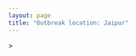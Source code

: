 ```yaml
---
layout: page
title: "Outbreak location: Jaipur"
---
```

<div id="mapid">
<script src="https://buda-magenta.github.io/hazard_map/load_map.js"></script>
><script>
var marker_outbreak = L.marker([26.915458, 75.818982],{"autoPan": true}).addTo(map); marker_outbreak.bindTooltip("Jaipur").openTooltip();

var circle_1 = L.circle([26.469100, 74.639000], {"pane": "markerPane", "color": "red", "fill": true, "fillOpacity": 0.2, "fillRule": "evenodd", "lineCap": "round", "lineJoin": "round", "opacity": 1.0, "radius": 45977, "stroke": true, "weight": 3}).addTo(map);
circle_1.bindTooltip("Ajmer<br>rank: 1<br>hazard index: 0.045978")
circle_1.bindPopup('<a href="https://buda-magenta.github.io/hazard_map/Ajmer">Ajmer</a>')

var circle_2 = L.circle([25.196826, 76.000893], {"pane": "markerPane", "color": "red", "fill": true, "fillOpacity": 0.2, "fillRule": "evenodd", "lineCap": "round", "lineJoin": "round", "opacity": 1.0, "radius": 40958, "stroke": true, "weight": 3}).addTo(map);
circle_2.bindTooltip("Kota<br>rank: 2<br>hazard index: 0.040959")
circle_2.bindPopup('<a href="https://buda-magenta.github.io/hazard_map/Kota">Kota</a>')

var circle_3 = L.circle([26.296772, 73.035143], {"pane": "markerPane", "color": "red", "fill": true, "fillOpacity": 0.2, "fillRule": "evenodd", "lineCap": "round", "lineJoin": "round", "opacity": 1.0, "radius": 30722, "stroke": true, "weight": 3}).addTo(map);
circle_3.bindTooltip("Jodhpur<br>rank: 3<br>hazard index: 0.030722")
circle_3.bindPopup('<a href="https://buda-magenta.github.io/hazard_map/Jodhpur">Jodhpur</a>')

var circle_4 = L.circle([28.651718, 77.221939], {"pane": "markerPane", "color": "red", "fill": true, "fillOpacity": 0.2, "fillRule": "evenodd", "lineCap": "round", "lineJoin": "round", "opacity": 1.0, "radius": 22199, "stroke": true, "weight": 3}).addTo(map);
circle_4.bindTooltip("Delhi<br>rank: 4<br>hazard index: 0.022199")
circle_4.bindPopup('<a href="https://buda-magenta.github.io/hazard_map/Delhi">Delhi</a>')

var circle_5 = L.circle([23.021624, 72.579707], {"pane": "markerPane", "color": "red", "fill": true, "fillOpacity": 0.2, "fillRule": "evenodd", "lineCap": "round", "lineJoin": "round", "opacity": 1.0, "radius": 16409, "stroke": true, "weight": 3}).addTo(map);
circle_5.bindTooltip("Ahmedabad<br>rank: 5<br>hazard index: 0.016409")
circle_5.bindPopup('<a href="https://buda-magenta.github.io/hazard_map/Ahmedabad">Ahmedabad</a>')

var circle_6 = L.circle([19.075990, 72.877393], {"pane": "markerPane", "color": "red", "fill": true, "fillOpacity": 0.2, "fillRule": "evenodd", "lineCap": "round", "lineJoin": "round", "opacity": 1.0, "radius": 15056, "stroke": true, "weight": 3}).addTo(map);
circle_6.bindTooltip("Mumbai<br>rank: 6<br>hazard index: 0.015056")
circle_6.bindPopup('<a href="https://buda-magenta.github.io/hazard_map/Mumbai">Mumbai</a>')

var circle_7 = L.circle([27.639077, 76.614452], {"pane": "markerPane", "color": "red", "fill": true, "fillOpacity": 0.2, "fillRule": "evenodd", "lineCap": "round", "lineJoin": "round", "opacity": 1.0, "radius": 14964, "stroke": true, "weight": 3}).addTo(map);
circle_7.bindTooltip("Alwar<br>rank: 7<br>hazard index: 0.014965")
circle_7.bindPopup('<a href="https://buda-magenta.github.io/hazard_map/Alwar">Alwar</a>')

var circle_8 = L.circle([28.015929, 73.317137], {"pane": "markerPane", "color": "red", "fill": true, "fillOpacity": 0.2, "fillRule": "evenodd", "lineCap": "round", "lineJoin": "round", "opacity": 1.0, "radius": 12539, "stroke": true, "weight": 3}).addTo(map);
circle_8.bindTooltip("Bikaner<br>rank: 8<br>hazard index: 0.012540")
circle_8.bindPopup('<a href="https://buda-magenta.github.io/hazard_map/Bikaner">Bikaner</a>')

var circle_9 = L.circle([25.488773, 74.699613], {"pane": "markerPane", "color": "red", "fill": true, "fillOpacity": 0.2, "fillRule": "evenodd", "lineCap": "round", "lineJoin": "round", "opacity": 1.0, "radius": 10980, "stroke": true, "weight": 3}).addTo(map);
circle_9.bindTooltip("Bhilwara<br>rank: 9<br>hazard index: 0.010980")
circle_9.bindPopup('<a href="https://buda-magenta.github.io/hazard_map/Bhilwara">Bhilwara</a>')

var circle_10 = L.circle([26.588559, 74.861097], {"pane": "markerPane", "color": "red", "fill": true, "fillOpacity": 0.2, "fillRule": "evenodd", "lineCap": "round", "lineJoin": "round", "opacity": 1.0, "radius": 10830, "stroke": true, "weight": 3}).addTo(map);
circle_10.bindTooltip("Kishangarh<br>rank: 10<br>hazard index: 0.010830")
circle_10.bindPopup('<a href="https://buda-magenta.github.io/hazard_map/Kishangarh">Kishangarh</a>')

var circle_11 = L.circle([27.662826, 75.027926], {"pane": "markerPane", "color": "red", "fill": true, "fillOpacity": 0.2, "fillRule": "evenodd", "lineCap": "round", "lineJoin": "round", "opacity": 1.0, "radius": 10706, "stroke": true, "weight": 3}).addTo(map);
circle_11.bindTooltip("Sikar<br>rank: 11<br>hazard index: 0.010707")
circle_11.bindPopup('<a href="https://buda-magenta.github.io/hazard_map/Sikar">Sikar</a>')

var circle_12 = L.circle([27.175255, 78.009816], {"pane": "markerPane", "color": "red", "fill": true, "fillOpacity": 0.2, "fillRule": "evenodd", "lineCap": "round", "lineJoin": "round", "opacity": 1.0, "radius": 8285, "stroke": true, "weight": 3}).addTo(map);
circle_12.bindTooltip("Agra<br>rank: 12<br>hazard index: 0.008285")
circle_12.bindPopup('<a href="https://buda-magenta.github.io/hazard_map/Agra">Agra</a>')

var circle_13 = L.circle([26.122147, 75.663754], {"pane": "markerPane", "color": "red", "fill": true, "fillOpacity": 0.2, "fillRule": "evenodd", "lineCap": "round", "lineJoin": "round", "opacity": 1.0, "radius": 6503, "stroke": true, "weight": 3}).addTo(map);
circle_13.bindTooltip("Tonk<br>rank: 13<br>hazard index: 0.006504")
circle_13.bindPopup('<a href="https://buda-magenta.github.io/hazard_map/Tonk">Tonk</a>')

var circle_14 = L.circle([17.388786, 78.461065], {"pane": "markerPane", "color": "red", "fill": true, "fillOpacity": 0.2, "fillRule": "evenodd", "lineCap": "round", "lineJoin": "round", "opacity": 1.0, "radius": 6495, "stroke": true, "weight": 3}).addTo(map);
circle_14.bindTooltip("Hyderabad<br>rank: 14<br>hazard index: 0.006495")
circle_14.bindPopup('<a href="https://buda-magenta.github.io/hazard_map/Hyderabad">Hyderabad</a>')

var circle_15 = L.circle([12.979120, 77.591300], {"pane": "markerPane", "color": "red", "fill": true, "fillOpacity": 0.2, "fillRule": "evenodd", "lineCap": "round", "lineJoin": "round", "opacity": 1.0, "radius": 6339, "stroke": true, "weight": 3}).addTo(map);
circle_15.bindTooltip("Bangalore<br>rank: 15<br>hazard index: 0.006340")
circle_15.bindPopup('<a href="https://buda-magenta.github.io/hazard_map/Bangalore">Bangalore</a>')

var circle_16 = L.circle([24.578721, 73.686257], {"pane": "markerPane", "color": "red", "fill": true, "fillOpacity": 0.2, "fillRule": "evenodd", "lineCap": "round", "lineJoin": "round", "opacity": 1.0, "radius": 5661, "stroke": true, "weight": 3}).addTo(map);
circle_16.bindTooltip("Udaipur<br>rank: 16<br>hazard index: 0.005661")
circle_16.bindPopup('<a href="https://buda-magenta.github.io/hazard_map/Udaipur">Udaipur</a>')

var circle_17 = L.circle([26.460914, 80.321759], {"pane": "markerPane", "color": "red", "fill": true, "fillOpacity": 0.2, "fillRule": "evenodd", "lineCap": "round", "lineJoin": "round", "opacity": 1.0, "radius": 5644, "stroke": true, "weight": 3}).addTo(map);
circle_17.bindTooltip("Kanpur<br>rank: 17<br>hazard index: 0.005645")
circle_17.bindPopup('<a href="https://buda-magenta.github.io/hazard_map/Kanpur">Kanpur</a>')

var circle_18 = L.circle([27.633333, 77.583333], {"pane": "markerPane", "color": "red", "fill": true, "fillOpacity": 0.2, "fillRule": "evenodd", "lineCap": "round", "lineJoin": "round", "opacity": 1.0, "radius": 5227, "stroke": true, "weight": 3}).addTo(map);
circle_18.bindTooltip("Mathura<br>rank: 18<br>hazard index: 0.005228")
circle_18.bindPopup('<a href="https://buda-magenta.github.io/hazard_map/Mathura">Mathura</a>')

var circle_19 = L.circle([22.541418, 88.357691], {"pane": "markerPane", "color": "red", "fill": true, "fillOpacity": 0.2, "fillRule": "evenodd", "lineCap": "round", "lineJoin": "round", "opacity": 1.0, "radius": 5187, "stroke": true, "weight": 3}).addTo(map);
circle_19.bindTooltip("Kolkata<br>rank: 19<br>hazard index: 0.005187")
circle_19.bindPopup('<a href="https://buda-magenta.github.io/hazard_map/Kolkata">Kolkata</a>')

var circle_20 = L.circle([23.258486, 77.401989], {"pane": "markerPane", "color": "red", "fill": true, "fillOpacity": 0.2, "fillRule": "evenodd", "lineCap": "round", "lineJoin": "round", "opacity": 1.0, "radius": 4677, "stroke": true, "weight": 3}).addTo(map);
circle_20.bindTooltip("Bhopal<br>rank: 20<br>hazard index: 0.004677")
circle_20.bindPopup('<a href="https://buda-magenta.github.io/hazard_map/Bhopal">Bhopal</a>')

var circle_21 = L.circle([28.206144, 74.691907], {"pane": "markerPane", "color": "red", "fill": true, "fillOpacity": 0.2, "fillRule": "evenodd", "lineCap": "round", "lineJoin": "round", "opacity": 1.0, "radius": 4676, "stroke": true, "weight": 3}).addTo(map);
circle_21.bindTooltip("Churu<br>rank: 21<br>hazard index: 0.004677")
circle_21.bindPopup('<a href="https://buda-magenta.github.io/hazard_map/Churu">Churu</a>')

var circle_22 = L.circle([27.060786, 74.176675], {"pane": "markerPane", "color": "red", "fill": true, "fillOpacity": 0.2, "fillRule": "evenodd", "lineCap": "round", "lineJoin": "round", "opacity": 1.0, "radius": 4252, "stroke": true, "weight": 3}).addTo(map);
circle_22.bindTooltip("Nagaur<br>rank: 22<br>hazard index: 0.004252")
circle_22.bindPopup('<a href="https://buda-magenta.github.io/hazard_map/Nagaur">Nagaur</a>')

var circle_23 = L.circle([26.229141, 76.304533], {"pane": "markerPane", "color": "red", "fill": true, "fillOpacity": 0.2, "fillRule": "evenodd", "lineCap": "round", "lineJoin": "round", "opacity": 1.0, "radius": 3904, "stroke": true, "weight": 3}).addTo(map);
circle_23.bindTooltip("Sawai Madhopur<br>rank: 23<br>hazard index: 0.003904")
circle_23.bindPopup('<a href="https://buda-magenta.github.io/hazard_map/Sawai_Madhopur">Sawai Madhopur</a>')

var circle_24 = L.circle([29.168807, 75.746110], {"pane": "markerPane", "color": "red", "fill": true, "fillOpacity": 0.2, "fillRule": "evenodd", "lineCap": "round", "lineJoin": "round", "opacity": 1.0, "radius": 3793, "stroke": true, "weight": 3}).addTo(map);
circle_24.bindTooltip("Hisar<br>rank: 24<br>hazard index: 0.003793")
circle_24.bindPopup('<a href="https://buda-magenta.github.io/hazard_map/Hisar">Hisar</a>')

var circle_25 = L.circle([26.099214, 74.312704], {"pane": "markerPane", "color": "red", "fill": true, "fillOpacity": 0.2, "fillRule": "evenodd", "lineCap": "round", "lineJoin": "round", "opacity": 1.0, "radius": 3644, "stroke": true, "weight": 3}).addTo(map);
circle_25.bindTooltip("Beawar<br>rank: 25<br>hazard index: 0.003644")
circle_25.bindPopup('<a href="https://buda-magenta.github.io/hazard_map/Beawar">Beawar</a>')

var circle_26 = L.circle([27.701115, 74.464936], {"pane": "markerPane", "color": "red", "fill": true, "fillOpacity": 0.2, "fillRule": "evenodd", "lineCap": "round", "lineJoin": "round", "opacity": 1.0, "radius": 3225, "stroke": true, "weight": 3}).addTo(map);
circle_26.bindTooltip("Sujangarh<br>rank: 26<br>hazard index: 0.003226")
circle_26.bindPopup('<a href="https://buda-magenta.github.io/hazard_map/Sujangarh">Sujangarh</a>')

var circle_27 = L.circle([30.733442, 76.779714], {"pane": "markerPane", "color": "red", "fill": true, "fillOpacity": 0.2, "fillRule": "evenodd", "lineCap": "round", "lineJoin": "round", "opacity": 1.0, "radius": 2778, "stroke": true, "weight": 3}).addTo(map);
circle_27.bindTooltip("Chandigarh<br>rank: 27<br>hazard index: 0.002779")
circle_27.bindPopup('<a href="https://buda-magenta.github.io/hazard_map/Chandigarh">Chandigarh</a>')

var circle_28 = L.circle([13.083694, 80.270186], {"pane": "markerPane", "color": "red", "fill": true, "fillOpacity": 0.2, "fillRule": "evenodd", "lineCap": "round", "lineJoin": "round", "opacity": 1.0, "radius": 2731, "stroke": true, "weight": 3}).addTo(map);
circle_28.bindTooltip("Chennai<br>rank: 28<br>hazard index: 0.002732")
circle_28.bindPopup('<a href="https://buda-magenta.github.io/hazard_map/Chennai">Chennai</a>')

var circle_29 = L.circle([26.838100, 80.934600], {"pane": "markerPane", "color": "red", "fill": true, "fillOpacity": 0.2, "fillRule": "evenodd", "lineCap": "round", "lineJoin": "round", "opacity": 1.0, "radius": 2694, "stroke": true, "weight": 3}).addTo(map);
circle_29.bindTooltip("Lucknow<br>rank: 29<br>hazard index: 0.002694")
circle_29.bindPopup('<a href="https://buda-magenta.github.io/hazard_map/Lucknow">Lucknow</a>')

var circle_30 = L.circle([25.500000, 75.833333], {"pane": "markerPane", "color": "red", "fill": true, "fillOpacity": 0.2, "fillRule": "evenodd", "lineCap": "round", "lineJoin": "round", "opacity": 1.0, "radius": 2662, "stroke": true, "weight": 3}).addTo(map);
circle_30.bindTooltip("Bundi<br>rank: 30<br>hazard index: 0.002663")
circle_30.bindPopup('<a href="https://buda-magenta.github.io/hazard_map/Bundi">Bundi</a>')

var circle_31 = L.circle([27.265212, 77.369126], {"pane": "markerPane", "color": "red", "fill": true, "fillOpacity": 0.2, "fillRule": "evenodd", "lineCap": "round", "lineJoin": "round", "opacity": 1.0, "radius": 2507, "stroke": true, "weight": 3}).addTo(map);
circle_31.bindTooltip("Bharatpur<br>rank: 31<br>hazard index: 0.002507")
circle_31.bindPopup('<a href="https://buda-magenta.github.io/hazard_map/Bharatpur">Bharatpur</a>')

var circle_32 = L.circle([21.170200, 72.831100], {"pane": "markerPane", "color": "red", "fill": true, "fillOpacity": 0.2, "fillRule": "evenodd", "lineCap": "round", "lineJoin": "round", "opacity": 1.0, "radius": 2357, "stroke": true, "weight": 3}).addTo(map);
circle_32.bindTooltip("Surat<br>rank: 32<br>hazard index: 0.002357")
circle_32.bindPopup('<a href="https://buda-magenta.github.io/hazard_map/Surat">Surat</a>')

var circle_33 = L.circle([18.521428, 73.854454], {"pane": "markerPane", "color": "red", "fill": true, "fillOpacity": 0.2, "fillRule": "evenodd", "lineCap": "round", "lineJoin": "round", "opacity": 1.0, "radius": 2305, "stroke": true, "weight": 3}).addTo(map);
circle_33.bindTooltip("Pune<br>rank: 33<br>hazard index: 0.002305")
circle_33.bindPopup('<a href="https://buda-magenta.github.io/hazard_map/Pune">Pune</a>')

var circle_34 = L.circle([28.195647, 76.616518], {"pane": "markerPane", "color": "red", "fill": true, "fillOpacity": 0.2, "fillRule": "evenodd", "lineCap": "round", "lineJoin": "round", "opacity": 1.0, "radius": 2141, "stroke": true, "weight": 3}).addTo(map);
circle_34.bindTooltip("Rewari<br>rank: 34<br>hazard index: 0.002142")
circle_34.bindPopup('<a href="https://buda-magenta.github.io/hazard_map/Rewari">Rewari</a>')

var circle_35 = L.circle([26.732501, 77.036312], {"pane": "markerPane", "color": "red", "fill": true, "fillOpacity": 0.2, "fillRule": "evenodd", "lineCap": "round", "lineJoin": "round", "opacity": 1.0, "radius": 1990, "stroke": true, "weight": 3}).addTo(map);
circle_35.bindTooltip("Hindaun<br>rank: 35<br>hazard index: 0.001991")
circle_35.bindPopup('<a href="https://buda-magenta.github.io/hazard_map/Hindaun">Hindaun</a>')

var circle_36 = L.circle([29.367200, 74.298364], {"pane": "markerPane", "color": "red", "fill": true, "fillOpacity": 0.2, "fillRule": "evenodd", "lineCap": "round", "lineJoin": "round", "opacity": 1.0, "radius": 1912, "stroke": true, "weight": 3}).addTo(map);
circle_36.bindTooltip("Hanumangarh<br>rank: 36<br>hazard index: 0.001912")
circle_36.bindPopup('<a href="https://buda-magenta.github.io/hazard_map/Hanumangarh">Hanumangarh</a>')

var circle_37 = L.circle([26.166667, 77.500000], {"pane": "markerPane", "color": "red", "fill": true, "fillOpacity": 0.2, "fillRule": "evenodd", "lineCap": "round", "lineJoin": "round", "opacity": 1.0, "radius": 1848, "stroke": true, "weight": 3}).addTo(map);
circle_37.bindTooltip("Morena<br>rank: 37<br>hazard index: 0.001849")
circle_37.bindPopup('<a href="https://buda-magenta.github.io/hazard_map/Morena">Morena</a>')

var circle_38 = L.circle([22.720362, 75.868200], {"pane": "markerPane", "color": "red", "fill": true, "fillOpacity": 0.2, "fillRule": "evenodd", "lineCap": "round", "lineJoin": "round", "opacity": 1.0, "radius": 1694, "stroke": true, "weight": 3}).addTo(map);
circle_38.bindTooltip("Indore<br>rank: 38<br>hazard index: 0.001695")
circle_38.bindPopup('<a href="https://buda-magenta.github.io/hazard_map/Indore">Indore</a>')

var circle_39 = L.circle([25.438130, 81.833800], {"pane": "markerPane", "color": "red", "fill": true, "fillOpacity": 0.2, "fillRule": "evenodd", "lineCap": "round", "lineJoin": "round", "opacity": 1.0, "radius": 1594, "stroke": true, "weight": 3}).addTo(map);
circle_39.bindTooltip("Allahabad<br>rank: 39<br>hazard index: 0.001595")
circle_39.bindPopup('<a href="https://buda-magenta.github.io/hazard_map/Allahabad">Allahabad</a>')

var circle_40 = L.circle([26.180598, 91.753943], {"pane": "markerPane", "color": "red", "fill": true, "fillOpacity": 0.2, "fillRule": "evenodd", "lineCap": "round", "lineJoin": "round", "opacity": 1.0, "radius": 1363, "stroke": true, "weight": 3}).addTo(map);
circle_40.bindTooltip("Guwahati<br>rank: 40<br>hazard index: 0.001364")
circle_40.bindPopup('<a href="https://buda-magenta.github.io/hazard_map/Guwahati">Guwahati</a>')

var circle_41 = L.circle([28.079690, 75.541768], {"pane": "markerPane", "color": "red", "fill": true, "fillOpacity": 0.2, "fillRule": "evenodd", "lineCap": "round", "lineJoin": "round", "opacity": 1.0, "radius": 1320, "stroke": true, "weight": 3}).addTo(map);
circle_41.bindTooltip("Jhunjhunun<br>rank: 41<br>hazard index: 0.001320")
circle_41.bindPopup('<a href="https://buda-magenta.github.io/hazard_map/Jhunjhunun">Jhunjhunun</a>')

var circle_42 = L.circle([23.174597, 75.785142], {"pane": "markerPane", "color": "red", "fill": true, "fillOpacity": 0.2, "fillRule": "evenodd", "lineCap": "round", "lineJoin": "round", "opacity": 1.0, "radius": 1274, "stroke": true, "weight": 3}).addTo(map);
circle_42.bindTooltip("Ujjain<br>rank: 42<br>hazard index: 0.001275")
circle_42.bindPopup('<a href="https://buda-magenta.github.io/hazard_map/Ujjain">Ujjain</a>')

var circle_43 = L.circle([23.160894, 79.949770], {"pane": "markerPane", "color": "red", "fill": true, "fillOpacity": 0.2, "fillRule": "evenodd", "lineCap": "round", "lineJoin": "round", "opacity": 1.0, "radius": 1230, "stroke": true, "weight": 3}).addTo(map);
circle_43.bindTooltip("Jabalpur<br>rank: 43<br>hazard index: 0.001231")
circle_43.bindPopup('<a href="https://buda-magenta.github.io/hazard_map/Jabalpur">Jabalpur</a>')

var circle_44 = L.circle([28.793170, 76.139128], {"pane": "markerPane", "color": "red", "fill": true, "fillOpacity": 0.2, "fillRule": "evenodd", "lineCap": "round", "lineJoin": "round", "opacity": 1.0, "radius": 1225, "stroke": true, "weight": 3}).addTo(map);
circle_44.bindTooltip("Bhiwani<br>rank: 44<br>hazard index: 0.001226")
circle_44.bindPopup('<a href="https://buda-magenta.github.io/hazard_map/Bhiwani">Bhiwani</a>')

var circle_45 = L.circle([26.653396, 77.624206], {"pane": "markerPane", "color": "red", "fill": true, "fillOpacity": 0.2, "fillRule": "evenodd", "lineCap": "round", "lineJoin": "round", "opacity": 1.0, "radius": 1218, "stroke": true, "weight": 3}).addTo(map);
circle_45.bindTooltip("Dhaulpur<br>rank: 45<br>hazard index: 0.001218")
circle_45.bindPopup('<a href="https://buda-magenta.github.io/hazard_map/Dhaulpur">Dhaulpur</a>')

var circle_46 = L.circle([24.917151, 76.696403], {"pane": "markerPane", "color": "red", "fill": true, "fillOpacity": 0.2, "fillRule": "evenodd", "lineCap": "round", "lineJoin": "round", "opacity": 1.0, "radius": 1183, "stroke": true, "weight": 3}).addTo(map);
circle_46.bindTooltip("Baran<br>rank: 46<br>hazard index: 0.001184")
circle_46.bindPopup('<a href="https://buda-magenta.github.io/hazard_map/Baran">Baran</a>')

var circle_47 = L.circle([28.428262, 77.002700], {"pane": "markerPane", "color": "red", "fill": true, "fillOpacity": 0.2, "fillRule": "evenodd", "lineCap": "round", "lineJoin": "round", "opacity": 1.0, "radius": 972, "stroke": true, "weight": 3}).addTo(map);
circle_47.bindTooltip("Gurgaon<br>rank: 47<br>hazard index: 0.000972")
circle_47.bindPopup('<a href="https://buda-magenta.github.io/hazard_map/Gurgaon">Gurgaon</a>')

var circle_48 = L.circle([28.901090, 76.580194], {"pane": "markerPane", "color": "red", "fill": true, "fillOpacity": 0.2, "fillRule": "evenodd", "lineCap": "round", "lineJoin": "round", "opacity": 1.0, "radius": 962, "stroke": true, "weight": 3}).addTo(map);
circle_48.bindTooltip("Rohtak<br>rank: 48<br>hazard index: 0.000962")
circle_48.bindPopup('<a href="https://buda-magenta.github.io/hazard_map/Rohtak">Rohtak</a>')

var circle_49 = L.circle([24.935635, 82.647701], {"pane": "markerPane", "color": "red", "fill": true, "fillOpacity": 0.2, "fillRule": "evenodd", "lineCap": "round", "lineJoin": "round", "opacity": 1.0, "radius": 959, "stroke": true, "weight": 3}).addTo(map);
circle_49.bindTooltip("Mirzapur<br>rank: 49<br>hazard index: 0.000960")
circle_49.bindPopup('<a href="https://buda-magenta.github.io/hazard_map/Mirzapur">Mirzapur</a>')

var circle_50 = L.circle([24.500000, 74.500000], {"pane": "markerPane", "color": "red", "fill": true, "fillOpacity": 0.2, "fillRule": "evenodd", "lineCap": "round", "lineJoin": "round", "opacity": 1.0, "radius": 956, "stroke": true, "weight": 3}).addTo(map);
circle_50.bindTooltip("Chittaurgarh<br>rank: 50<br>hazard index: 0.000957")
circle_50.bindPopup('<a href="https://buda-magenta.github.io/hazard_map/Chittaurgarh">Chittaurgarh</a>')

var circle_51 = L.circle([21.149813, 79.082056], {"pane": "markerPane", "color": "red", "fill": true, "fillOpacity": 0.2, "fillRule": "evenodd", "lineCap": "round", "lineJoin": "round", "opacity": 1.0, "radius": 954, "stroke": true, "weight": 3}).addTo(map);
circle_51.bindTooltip("Nagpur<br>rank: 51<br>hazard index: 0.000954")
circle_51.bindPopup('<a href="https://buda-magenta.github.io/hazard_map/Nagpur">Nagpur</a>')

var circle_52 = L.circle([22.297314, 73.194257], {"pane": "markerPane", "color": "red", "fill": true, "fillOpacity": 0.2, "fillRule": "evenodd", "lineCap": "round", "lineJoin": "round", "opacity": 1.0, "radius": 882, "stroke": true, "weight": 3}).addTo(map);
circle_52.bindTooltip("Vadodara<br>rank: 52<br>hazard index: 0.000882")
circle_52.bindPopup('<a href="https://buda-magenta.github.io/hazard_map/Vadodara">Vadodara</a>')

var circle_53 = L.circle([25.335649, 83.007629], {"pane": "markerPane", "color": "red", "fill": true, "fillOpacity": 0.2, "fillRule": "evenodd", "lineCap": "round", "lineJoin": "round", "opacity": 1.0, "radius": 868, "stroke": true, "weight": 3}).addTo(map);
circle_53.bindTooltip("Varanasi<br>rank: 53<br>hazard index: 0.000868")
circle_53.bindPopup('<a href="https://buda-magenta.github.io/hazard_map/Varanasi">Varanasi</a>')

var circle_54 = L.circle([25.531031, 78.652689], {"pane": "markerPane", "color": "red", "fill": true, "fillOpacity": 0.2, "fillRule": "evenodd", "lineCap": "round", "lineJoin": "round", "opacity": 1.0, "radius": 856, "stroke": true, "weight": 3}).addTo(map);
circle_54.bindTooltip("Jhansi<br>rank: 54<br>hazard index: 0.000857")
circle_54.bindPopup('<a href="https://buda-magenta.github.io/hazard_map/Jhansi">Jhansi</a>')

var circle_55 = L.circle([19.194329, 72.970178], {"pane": "markerPane", "color": "red", "fill": true, "fillOpacity": 0.2, "fillRule": "evenodd", "lineCap": "round", "lineJoin": "round", "opacity": 1.0, "radius": 841, "stroke": true, "weight": 3}).addTo(map);
circle_55.bindTooltip("Thane<br>rank: 55<br>hazard index: 0.000842")
circle_55.bindPopup('<a href="https://buda-magenta.github.io/hazard_map/Thane">Thane</a>')

var circle_56 = L.circle([22.305199, 70.802833], {"pane": "markerPane", "color": "red", "fill": true, "fillOpacity": 0.2, "fillRule": "evenodd", "lineCap": "round", "lineJoin": "round", "opacity": 1.0, "radius": 799, "stroke": true, "weight": 3}).addTo(map);
circle_56.bindTooltip("Rajkot<br>rank: 56<br>hazard index: 0.000800")
circle_56.bindPopup('<a href="https://buda-magenta.github.io/hazard_map/Rajkot">Rajkot</a>')

var circle_57 = L.circle([19.794750, 75.077922], {"pane": "markerPane", "color": "red", "fill": true, "fillOpacity": 0.2, "fillRule": "evenodd", "lineCap": "round", "lineJoin": "round", "opacity": 1.0, "radius": 773, "stroke": true, "weight": 3}).addTo(map);
circle_57.bindTooltip("Gangapur<br>rank: 57<br>hazard index: 0.000773")
circle_57.bindPopup('<a href="https://buda-magenta.github.io/hazard_map/Gangapur">Gangapur</a>')

var circle_58 = L.circle([24.170979, 72.436638], {"pane": "markerPane", "color": "red", "fill": true, "fillOpacity": 0.2, "fillRule": "evenodd", "lineCap": "round", "lineJoin": "round", "opacity": 1.0, "radius": 543, "stroke": true, "weight": 3}).addTo(map);
circle_58.bindTooltip("Palanpur<br>rank: 58<br>hazard index: 0.000544")
circle_58.bindPopup('<a href="https://buda-magenta.github.io/hazard_map/Palanpur">Palanpur</a>')

var circle_59 = L.circle([23.666667, 72.500000], {"pane": "markerPane", "color": "red", "fill": true, "fillOpacity": 0.2, "fillRule": "evenodd", "lineCap": "round", "lineJoin": "round", "opacity": 1.0, "radius": 521, "stroke": true, "weight": 3}).addTo(map);
circle_59.bindTooltip("Mahesana<br>rank: 59<br>hazard index: 0.000522")
circle_59.bindPopup('<a href="https://buda-magenta.github.io/hazard_map/Mahesana">Mahesana</a>')

var circle_60 = L.circle([23.480592, 74.917790], {"pane": "markerPane", "color": "red", "fill": true, "fillOpacity": 0.2, "fillRule": "evenodd", "lineCap": "round", "lineJoin": "round", "opacity": 1.0, "radius": 519, "stroke": true, "weight": 3}).addTo(map);
circle_60.bindTooltip("Ratlam<br>rank: 60<br>hazard index: 0.000520")
circle_60.bindPopup('<a href="https://buda-magenta.github.io/hazard_map/Ratlam">Ratlam</a>')

var circle_61 = L.circle([26.203725, 78.157363], {"pane": "markerPane", "color": "red", "fill": true, "fillOpacity": 0.2, "fillRule": "evenodd", "lineCap": "round", "lineJoin": "round", "opacity": 1.0, "radius": 519, "stroke": true, "weight": 3}).addTo(map);
circle_61.bindTooltip("Gwalior<br>rank: 61<br>hazard index: 0.000520")
circle_61.bindPopup('<a href="https://buda-magenta.github.io/hazard_map/Gwalior">Gwalior</a>')

var circle_62 = L.circle([23.809612, 78.759114], {"pane": "markerPane", "color": "red", "fill": true, "fillOpacity": 0.2, "fillRule": "evenodd", "lineCap": "round", "lineJoin": "round", "opacity": 1.0, "radius": 462, "stroke": true, "weight": 3}).addTo(map);
circle_62.bindTooltip("Sagar<br>rank: 62<br>hazard index: 0.000462")
circle_62.bindPopup('<a href="https://buda-magenta.github.io/hazard_map/Sagar">Sagar</a>')

var circle_63 = L.circle([24.500000, 77.500000], {"pane": "markerPane", "color": "red", "fill": true, "fillOpacity": 0.2, "fillRule": "evenodd", "lineCap": "round", "lineJoin": "round", "opacity": 1.0, "radius": 451, "stroke": true, "weight": 3}).addTo(map);
circle_63.bindTooltip("Guna<br>rank: 63<br>hazard index: 0.000452")
circle_63.bindPopup('<a href="https://buda-magenta.github.io/hazard_map/Guna">Guna</a>')

var circle_64 = L.circle([30.909016, 75.851601], {"pane": "markerPane", "color": "red", "fill": true, "fillOpacity": 0.2, "fillRule": "evenodd", "lineCap": "round", "lineJoin": "round", "opacity": 1.0, "radius": 431, "stroke": true, "weight": 3}).addTo(map);
circle_64.bindTooltip("Ludhiana<br>rank: 64<br>hazard index: 0.000432")
circle_64.bindPopup('<a href="https://buda-magenta.github.io/hazard_map/Ludhiana">Ludhiana</a>')

var circle_65 = L.circle([24.462465, 74.850114], {"pane": "markerPane", "color": "red", "fill": true, "fillOpacity": 0.2, "fillRule": "evenodd", "lineCap": "round", "lineJoin": "round", "opacity": 1.0, "radius": 424, "stroke": true, "weight": 3}).addTo(map);
circle_65.bindTooltip("Nimach<br>rank: 65<br>hazard index: 0.000425")
circle_65.bindPopup('<a href="https://buda-magenta.github.io/hazard_map/Nimach">Nimach</a>')

var circle_66 = L.circle([25.604091, 73.415609], {"pane": "markerPane", "color": "red", "fill": true, "fillOpacity": 0.2, "fillRule": "evenodd", "lineCap": "round", "lineJoin": "round", "opacity": 1.0, "radius": 396, "stroke": true, "weight": 3}).addTo(map);
circle_66.bindTooltip("Pali<br>rank: 66<br>hazard index: 0.000396")
circle_66.bindPopup('<a href="https://buda-magenta.github.io/hazard_map/Pali">Pali</a>')

var circle_67 = L.circle([24.265131, 75.387182], {"pane": "markerPane", "color": "red", "fill": true, "fillOpacity": 0.2, "fillRule": "evenodd", "lineCap": "round", "lineJoin": "round", "opacity": 1.0, "radius": 394, "stroke": true, "weight": 3}).addTo(map);
circle_67.bindTooltip("Mandsaur<br>rank: 67<br>hazard index: 0.000394")
circle_67.bindPopup('<a href="https://buda-magenta.github.io/hazard_map/Mandsaur">Mandsaur</a>')

var circle_68 = L.circle([29.301826, 76.338471], {"pane": "markerPane", "color": "red", "fill": true, "fillOpacity": 0.2, "fillRule": "evenodd", "lineCap": "round", "lineJoin": "round", "opacity": 1.0, "radius": 377, "stroke": true, "weight": 3}).addTo(map);
circle_68.bindTooltip("Jind<br>rank: 68<br>hazard index: 0.000378")
circle_68.bindPopup('<a href="https://buda-magenta.github.io/hazard_map/Jind">Jind</a>')

var circle_69 = L.circle([32.718561, 74.858092], {"pane": "markerPane", "color": "red", "fill": true, "fillOpacity": 0.2, "fillRule": "evenodd", "lineCap": "round", "lineJoin": "round", "opacity": 1.0, "radius": 376, "stroke": true, "weight": 3}).addTo(map);
circle_69.bindTooltip("Jammu<br>rank: 69<br>hazard index: 0.000377")
circle_69.bindPopup('<a href="https://buda-magenta.github.io/hazard_map/Jammu">Jammu</a>')

var circle_70 = L.circle([23.833962, 80.392456], {"pane": "markerPane", "color": "red", "fill": true, "fillOpacity": 0.2, "fillRule": "evenodd", "lineCap": "round", "lineJoin": "round", "opacity": 1.0, "radius": 375, "stroke": true, "weight": 3}).addTo(map);
circle_70.bindTooltip("Murwara<br>rank: 70<br>hazard index: 0.000375")
circle_70.bindPopup('<a href="https://buda-magenta.github.io/hazard_map/Murwara">Murwara</a>')

var circle_71 = L.circle([23.071874, 70.131715], {"pane": "markerPane", "color": "red", "fill": true, "fillOpacity": 0.2, "fillRule": "evenodd", "lineCap": "round", "lineJoin": "round", "opacity": 1.0, "radius": 371, "stroke": true, "weight": 3}).addTo(map);
circle_71.bindTooltip("Gandhidham<br>rank: 71<br>hazard index: 0.000372")
circle_71.bindPopup('<a href="https://buda-magenta.github.io/hazard_map/Gandhidham">Gandhidham</a>')

var circle_72 = L.circle([21.237947, 81.633683], {"pane": "markerPane", "color": "red", "fill": true, "fillOpacity": 0.2, "fillRule": "evenodd", "lineCap": "round", "lineJoin": "round", "opacity": 1.0, "radius": 370, "stroke": true, "weight": 3}).addTo(map);
circle_72.bindTooltip("Raipur<br>rank: 72<br>hazard index: 0.000371")
circle_72.bindPopup('<a href="https://buda-magenta.github.io/hazard_map/Raipur">Raipur</a>')

var circle_73 = L.circle([31.634308, 74.873679], {"pane": "markerPane", "color": "red", "fill": true, "fillOpacity": 0.2, "fillRule": "evenodd", "lineCap": "round", "lineJoin": "round", "opacity": 1.0, "radius": 351, "stroke": true, "weight": 3}).addTo(map);
circle_73.bindTooltip("Amritsar<br>rank: 73<br>hazard index: 0.000352")
circle_73.bindPopup('<a href="https://buda-magenta.github.io/hazard_map/Amritsar">Amritsar</a>')

var circle_74 = L.circle([30.883006, 75.869732], {"pane": "markerPane", "color": "red", "fill": true, "fillOpacity": 0.2, "fillRule": "evenodd", "lineCap": "round", "lineJoin": "round", "opacity": 1.0, "radius": 332, "stroke": true, "weight": 3}).addTo(map);
circle_74.bindTooltip("S.A.S. Nagar<br>rank: 74<br>hazard index: 0.000332")
circle_74.bindPopup('<a href="https://buda-magenta.github.io/hazard_map/S.A.S._Nagar">S.A.S. Nagar</a>')

var circle_75 = L.circle([29.822821, 76.378310], {"pane": "markerPane", "color": "red", "fill": true, "fillOpacity": 0.2, "fillRule": "evenodd", "lineCap": "round", "lineJoin": "round", "opacity": 1.0, "radius": 328, "stroke": true, "weight": 3}).addTo(map);
circle_75.bindTooltip("Kaithal<br>rank: 75<br>hazard index: 0.000329")
circle_75.bindPopup('<a href="https://buda-magenta.github.io/hazard_map/Kaithal">Kaithal</a>')

var circle_76 = L.circle([12.305183, 76.655361], {"pane": "markerPane", "color": "red", "fill": true, "fillOpacity": 0.2, "fillRule": "evenodd", "lineCap": "round", "lineJoin": "round", "opacity": 1.0, "radius": 298, "stroke": true, "weight": 3}).addTo(map);
circle_76.bindTooltip("Mysore<br>rank: 76<br>hazard index: 0.000298")
circle_76.bindPopup('<a href="https://buda-magenta.github.io/hazard_map/Mysore">Mysore</a>')

var circle_77 = L.circle([28.457876, 79.405571], {"pane": "markerPane", "color": "red", "fill": true, "fillOpacity": 0.2, "fillRule": "evenodd", "lineCap": "round", "lineJoin": "round", "opacity": 1.0, "radius": 296, "stroke": true, "weight": 3}).addTo(map);
circle_77.bindTooltip("Bareilly<br>rank: 77<br>hazard index: 0.000297")
circle_77.bindPopup('<a href="https://buda-magenta.github.io/hazard_map/Bareilly">Bareilly</a>')

var circle_78 = L.circle([31.292011, 75.568058], {"pane": "markerPane", "color": "red", "fill": true, "fillOpacity": 0.2, "fillRule": "evenodd", "lineCap": "round", "lineJoin": "round", "opacity": 1.0, "radius": 293, "stroke": true, "weight": 3}).addTo(map);
circle_78.bindTooltip("Jalandhar<br>rank: 78<br>hazard index: 0.000293")
circle_78.bindPopup('<a href="https://buda-magenta.github.io/hazard_map/Jalandhar">Jalandhar</a>')

var circle_79 = L.circle([25.954628, 83.647350], {"pane": "markerPane", "color": "red", "fill": true, "fillOpacity": 0.2, "fillRule": "evenodd", "lineCap": "round", "lineJoin": "round", "opacity": 1.0, "radius": 291, "stroke": true, "weight": 3}).addTo(map);
circle_79.bindTooltip("Maunath Bhanjan<br>rank: 79<br>hazard index: 0.000291")
circle_79.bindPopup('<a href="https://buda-magenta.github.io/hazard_map/Maunath_Bhanjan">Maunath Bhanjan</a>')

var circle_80 = L.circle([28.402979, 77.310384], {"pane": "markerPane", "color": "red", "fill": true, "fillOpacity": 0.2, "fillRule": "evenodd", "lineCap": "round", "lineJoin": "round", "opacity": 1.0, "radius": 288, "stroke": true, "weight": 3}).addTo(map);
circle_80.bindTooltip("Faridabad<br>rank: 80<br>hazard index: 0.000288")
circle_80.bindPopup('<a href="https://buda-magenta.github.io/hazard_map/Faridabad">Faridabad</a>')

var circle_81 = L.circle([30.384367, 76.770421], {"pane": "markerPane", "color": "red", "fill": true, "fillOpacity": 0.2, "fillRule": "evenodd", "lineCap": "round", "lineJoin": "round", "opacity": 1.0, "radius": 272, "stroke": true, "weight": 3}).addTo(map);
circle_81.bindTooltip("Ambala<br>rank: 81<br>hazard index: 0.000272")
circle_81.bindPopup('<a href="https://buda-magenta.github.io/hazard_map/Ambala">Ambala</a>')

var circle_82 = L.circle([30.179115, 75.047102], {"pane": "markerPane", "color": "red", "fill": true, "fillOpacity": 0.2, "fillRule": "evenodd", "lineCap": "round", "lineJoin": "round", "opacity": 1.0, "radius": 270, "stroke": true, "weight": 3}).addTo(map);
circle_82.bindTooltip("Bathinda<br>rank: 82<br>hazard index: 0.000270")
circle_82.bindPopup('<a href="https://buda-magenta.github.io/hazard_map/Bathinda">Bathinda</a>')

var circle_83 = L.circle([23.587548, 75.675679], {"pane": "markerPane", "color": "red", "fill": true, "fillOpacity": 0.2, "fillRule": "evenodd", "lineCap": "round", "lineJoin": "round", "opacity": 1.0, "radius": 267, "stroke": true, "weight": 3}).addTo(map);
circle_83.bindTooltip("Nagda<br>rank: 83<br>hazard index: 0.000267")
circle_83.bindPopup('<a href="https://buda-magenta.github.io/hazard_map/Nagda">Nagda</a>')

var circle_84 = L.circle([25.843539, 80.918004], {"pane": "markerPane", "color": "red", "fill": true, "fillOpacity": 0.2, "fillRule": "evenodd", "lineCap": "round", "lineJoin": "round", "opacity": 1.0, "radius": 249, "stroke": true, "weight": 3}).addTo(map);
circle_84.bindTooltip("Fatehpur<br>rank: 84<br>hazard index: 0.000250")
circle_84.bindPopup('<a href="https://buda-magenta.github.io/hazard_map/Fatehpur">Fatehpur</a>')

var circle_85 = L.circle([22.473242, 70.055210], {"pane": "markerPane", "color": "red", "fill": true, "fillOpacity": 0.2, "fillRule": "evenodd", "lineCap": "round", "lineJoin": "round", "opacity": 1.0, "radius": 245, "stroke": true, "weight": 3}).addTo(map);
circle_85.bindTooltip("Jamnagar<br>rank: 85<br>hazard index: 0.000246")
circle_85.bindPopup('<a href="https://buda-magenta.github.io/hazard_map/Jamnagar">Jamnagar</a>')

var circle_86 = L.circle([23.247245, 69.668339], {"pane": "markerPane", "color": "red", "fill": true, "fillOpacity": 0.2, "fillRule": "evenodd", "lineCap": "round", "lineJoin": "round", "opacity": 1.0, "radius": 219, "stroke": true, "weight": 3}).addTo(map);
circle_86.bindTooltip("Bhuj<br>rank: 86<br>hazard index: 0.000220")
circle_86.bindPopup('<a href="https://buda-magenta.github.io/hazard_map/Bhuj">Bhuj</a>')

var circle_87 = L.circle([23.750000, 79.583333], {"pane": "markerPane", "color": "red", "fill": true, "fillOpacity": 0.2, "fillRule": "evenodd", "lineCap": "round", "lineJoin": "round", "opacity": 1.0, "radius": 211, "stroke": true, "weight": 3}).addTo(map);
circle_87.bindTooltip("Damoh<br>rank: 87<br>hazard index: 0.000211")
circle_87.bindPopup('<a href="https://buda-magenta.github.io/hazard_map/Damoh">Damoh</a>')

var circle_88 = L.circle([18.627929, 73.800983], {"pane": "markerPane", "color": "red", "fill": true, "fillOpacity": 0.2, "fillRule": "evenodd", "lineCap": "round", "lineJoin": "round", "opacity": 1.0, "radius": 211, "stroke": true, "weight": 3}).addTo(map);
circle_88.bindTooltip("Pimpri Chinchwad<br>rank: 88<br>hazard index: 0.000211")
circle_88.bindPopup('<a href="https://buda-magenta.github.io/hazard_map/Pimpri_Chinchwad">Pimpri Chinchwad</a>')

var circle_89 = L.circle([22.383333, 82.133333], {"pane": "markerPane", "color": "red", "fill": true, "fillOpacity": 0.2, "fillRule": "evenodd", "lineCap": "round", "lineJoin": "round", "opacity": 1.0, "radius": 210, "stroke": true, "weight": 3}).addTo(map);
circle_89.bindTooltip("Bilaspur<br>rank: 89<br>hazard index: 0.000210")
circle_89.bindPopup('<a href="https://buda-magenta.github.io/hazard_map/Bilaspur">Bilaspur</a>')

var circle_90 = L.circle([24.268349, 72.204387], {"pane": "markerPane", "color": "red", "fill": true, "fillOpacity": 0.2, "fillRule": "evenodd", "lineCap": "round", "lineJoin": "round", "opacity": 1.0, "radius": 208, "stroke": true, "weight": 3}).addTo(map);
circle_90.bindTooltip("Deesa<br>rank: 90<br>hazard index: 0.000209")
circle_90.bindPopup('<a href="https://buda-magenta.github.io/hazard_map/Deesa">Deesa</a>')

var circle_91 = L.circle([20.011247, 73.790236], {"pane": "markerPane", "color": "red", "fill": true, "fillOpacity": 0.2, "fillRule": "evenodd", "lineCap": "round", "lineJoin": "round", "opacity": 1.0, "radius": 207, "stroke": true, "weight": 3}).addTo(map);
circle_91.bindTooltip("Nashik<br>rank: 91<br>hazard index: 0.000207")
circle_91.bindPopup('<a href="https://buda-magenta.github.io/hazard_map/Nashik">Nashik</a>')

var circle_92 = L.circle([28.863842, 78.805778], {"pane": "markerPane", "color": "red", "fill": true, "fillOpacity": 0.2, "fillRule": "evenodd", "lineCap": "round", "lineJoin": "round", "opacity": 1.0, "radius": 200, "stroke": true, "weight": 3}).addTo(map);
circle_92.bindTooltip("Moradabad<br>rank: 92<br>hazard index: 0.000200")
circle_92.bindPopup('<a href="https://buda-magenta.github.io/hazard_map/Moradabad">Moradabad</a>')

var circle_93 = L.circle([29.000653, 77.768229], {"pane": "markerPane", "color": "red", "fill": true, "fillOpacity": 0.2, "fillRule": "evenodd", "lineCap": "round", "lineJoin": "round", "opacity": 1.0, "radius": 193, "stroke": true, "weight": 3}).addTo(map);
circle_93.bindTooltip("Meerut<br>rank: 93<br>hazard index: 0.000193")
circle_93.bindPopup('<a href="https://buda-magenta.github.io/hazard_map/Meerut">Meerut</a>')

var circle_94 = L.circle([23.115688, 77.066239], {"pane": "markerPane", "color": "red", "fill": true, "fillOpacity": 0.2, "fillRule": "evenodd", "lineCap": "round", "lineJoin": "round", "opacity": 1.0, "radius": 185, "stroke": true, "weight": 3}).addTo(map);
circle_94.bindTooltip("Sehore<br>rank: 94<br>hazard index: 0.000185")
circle_94.bindPopup('<a href="https://buda-magenta.github.io/hazard_map/Sehore">Sehore</a>')

var circle_95 = L.circle([19.439885, 72.880383], {"pane": "markerPane", "color": "red", "fill": true, "fillOpacity": 0.2, "fillRule": "evenodd", "lineCap": "round", "lineJoin": "round", "opacity": 1.0, "radius": 181, "stroke": true, "weight": 3}).addTo(map);
circle_95.bindTooltip("Vasai<br>rank: 95<br>hazard index: 0.000181")
circle_95.bindPopup('<a href="https://buda-magenta.github.io/hazard_map/Vasai">Vasai</a>')

var circle_96 = L.circle([23.000000, 76.166667], {"pane": "markerPane", "color": "red", "fill": true, "fillOpacity": 0.2, "fillRule": "evenodd", "lineCap": "round", "lineJoin": "round", "opacity": 1.0, "radius": 179, "stroke": true, "weight": 3}).addTo(map);
circle_96.bindTooltip("Dewas<br>rank: 96<br>hazard index: 0.000180")
circle_96.bindPopup('<a href="https://buda-magenta.github.io/hazard_map/Dewas">Dewas</a>')

var circle_97 = L.circle([21.771884, 72.141645], {"pane": "markerPane", "color": "red", "fill": true, "fillOpacity": 0.2, "fillRule": "evenodd", "lineCap": "round", "lineJoin": "round", "opacity": 1.0, "radius": 174, "stroke": true, "weight": 3}).addTo(map);
circle_97.bindTooltip("Bhavnagar<br>rank: 97<br>hazard index: 0.000175")
circle_97.bindPopup('<a href="https://buda-magenta.github.io/hazard_map/Bhavnagar">Bhavnagar</a>')

var circle_98 = L.circle([15.398403, 73.812918], {"pane": "markerPane", "color": "red", "fill": true, "fillOpacity": 0.2, "fillRule": "evenodd", "lineCap": "round", "lineJoin": "round", "opacity": 1.0, "radius": 173, "stroke": true, "weight": 3}).addTo(map);
circle_98.bindTooltip("Vasco Da Gama<br>rank: 98<br>hazard index: 0.000173")
circle_98.bindPopup('<a href="https://buda-magenta.github.io/hazard_map/Vasco_Da_Gama">Vasco Da Gama</a>')

var circle_99 = L.circle([23.223288, 72.649227], {"pane": "markerPane", "color": "red", "fill": true, "fillOpacity": 0.2, "fillRule": "evenodd", "lineCap": "round", "lineJoin": "round", "opacity": 1.0, "radius": 172, "stroke": true, "weight": 3}).addTo(map);
circle_99.bindTooltip("Gandhinagar<br>rank: 99<br>hazard index: 0.000172")
circle_99.bindPopup('<a href="https://buda-magenta.github.io/hazard_map/Gandhinagar">Gandhinagar</a>')

var circle_100 = L.circle([29.583333, 75.083333], {"pane": "markerPane", "color": "red", "fill": true, "fillOpacity": 0.2, "fillRule": "evenodd", "lineCap": "round", "lineJoin": "round", "opacity": 1.0, "radius": 172, "stroke": true, "weight": 3}).addTo(map);
circle_100.bindTooltip("Sirsa<br>rank: 100<br>hazard index: 0.000172")
circle_100.bindPopup('<a href="https://buda-magenta.github.io/hazard_map/Sirsa">Sirsa</a>')
</script>
</div>